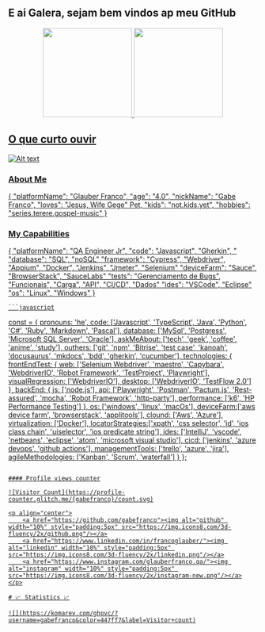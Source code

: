 ## E ai Galera, sejam bem vindos ap meu GitHub

<div align="center">
  <a href="https://github.com/gabefranco"> 
  <img height="180em" src="https://github-readme-stats-sigma-five.vercel.app/api?username=gabefranco&show_icons=true&theme=dark&include_all_commits=true&count_private=true"/>
  <img height="180em" src="https://github-readme-stats-sigma-five.vercel.app/api/top-langs/?username=gabefranco&layout=compact&langs_count=7&theme=dark"/>
</div>

## O que curto ouvir

![Alt text](https://spotify-recently-played-readme.vercel.app/api?user=gercileideabreu)

### About Me

{
	"platformName": "Glauber Franco",
  	"age": "4.0",
  	"nickName": "Gabe Franco",
  	"loves": "Jesus, Wife Gege" Pet,
  	"kids": "not.kids.yet",
  	"hobbies": "series.terere.gospel-music"
}
	
### My Capabilities

{
  	"platformName": "QA Engineer Jr",
  	"code": "Javascript", "Gherkin", "
  	"database": "SQL", "noSQL"
	"framework": "Cypress", "Webdriver", "Appium", "Docker", "Jenkins", "Jmeter", "Selenium"
	"deviceFarm": "Sauce", "BrowserStack", "SauceLabs"
  	"tests": "Gerenciamento de Bugs", "Funcionais", "Carga", "API", "CI/CD", "Dados"
  	"ides": "VSCode", "Eclipse"
  	"os": "Linux", "Windows"
}

	
	
	```javascript
const  = {
    pronouns: 'he',
    code: ['Javascript', 'TypeScript', 'Java', 'Python', 'C#', 'Ruby', 'Markdown', 'Pascal'],
    database: ['MySql', 'Postgress', 'Microsoft SQL Server', 'Oracle'],
    askMeAbout: ['tech', 'geek', 'coffee', 'anime', 'study'],
    outhers: ['git', 'npm', 'Bitrise', 'test case', 'kanoah', 'docusaurus', 'mkdocs', 'bdd', 'gherkin', 'cucumber'],
    technologies: {
        frontEndTest: {
            web: ['Selenium Webdriver', 'maestro', 'Capybara', 'WebdriverIO', 'Robot Framework', 'TestProject', 'Playwright'],
            visualRegression: ['WebdriverIO'],
            desktop: ['WebdriverIO', 'TestFlow 2.0']
        },
        backEnd: {
            js: ['node.js'],
            api: ['Playwright', 'Postman', 'Pactum.js', 'Rest-assured', 'mocha', 'Robot Framework', 'http-party'],
            performance: ['k6', 'HP Performance Testing']
        },
        os: ['windows', 'linux', 'macOs'],
        deviceFarm:['aws device farm', 'browserstack', 'applitools'],
        clound: ['Aws', 'Azure'],
	virtualization: ['Docker'],
        locatorStrategies:['xpath', 'css selector', 'id', 'ios class chain', 'uiselector', 'ios predicate string'],
        ides: ['IntelliJ', 'vscode', 'netbeans', 'eclipse', 'atom', 'microsoft visual studio'],
        cicd: ['jenkins', 'azure devops', 'github actions'],
        managementTools: ['trello', 'azure', 'jira'],
        agileMethodologies: ['Kanban', 'Scrum', 'waterfall']
    }
};
```

#### Profile views counter

![Visitor Count](https://profile-counter.glitch.me/{gabefranco}/count.svg)

<p align="center">
	<a href="https://github.com/gabefranco"><img alt="github" width="10%" style="padding:5px" src="https://img.icons8.com/3d-fluency/2x/github.png"/></a>
	<a href="https://www.linkedin.com/in/francoglauber/"><img alt="linkedin" width="10%" style="padding:5px" src="https://img.icons8.com/3d-fluency/2x/linkedin.png"/></a>
	<a href="https://www.instagram.com/glauberfranco.qa/"><img alt="instagram" width="10%" style="padding:5px" src="https://img.icons8.com/3d-fluency/2x/instagram-new.png"/></a>
</p>

# 📈 Statistics 📈

![](https://komarev.com/ghpvc/?username=gabefranco&color=447ff7&label=Visitor+count)

